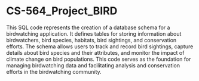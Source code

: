 # CS-564_Project_BIRD

This SQL code represents the creation of a database schema for a birdwatching application. It defines tables for storing information about birdwatchers, bird species, habitats, bird sightings, and conservation efforts. The schema allows users to track and record bird sightings, capture details about bird species and their attributes, and monitor the impact of climate change on bird populations. This code serves as the foundation for managing birdwatching data and facilitating analysis and conservation efforts in the birdwatching community.
